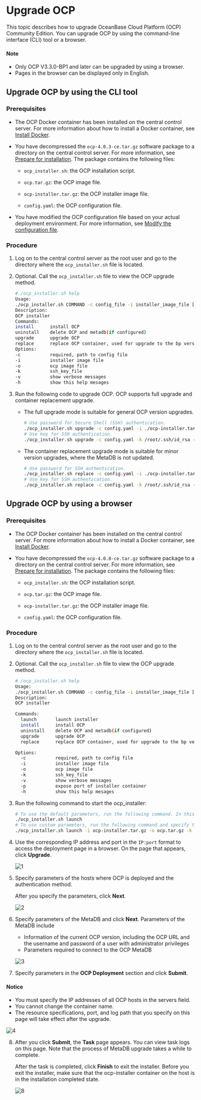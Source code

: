 # Upgrade OCP

This topic describes how to upgrade OceanBase Cloud Platform (OCP) Community Edition.
You can upgrade OCP by using the command-line interface (CLI) tool or a browser.

  <main id="notice" type='explain'>
    <h4>Note</h4>
    <ul>
    <li>Only OCP V3.3.0-BP1 and later can be upgraded by using a browser.</li>
    <li>Pages in the browser can be displayed only in English.</li>
    </ul>
  </main>

## Upgrade OCP by using the CLI tool

### Prerequisites

* The OCP Docker container has been installed on the central control server. For more information about how to install a Docker container, see [Install Docker](9.deploy-appendix/1.install-docker.md).

* You have decompressed the `ocp-4.0.3-ce.tar.gz` software package to a directory on the central control server. For more information, see [Prepare for installation](4.installation-preparation.md). The package contains the following files:

  * `ocp_installer.sh`: the OCP installation script.

  * `ocp.tar.gz`: the OCP image file.

  * `ocp-installer.tar.gz`: the OCP installer image file.

  * `config.yaml`: the OCP configuration file.

* You have modified the OCP configuration file based on your actual deployment environment. For more information, see [Modify the configuration file](5.modify-conf-file.md).

### Procedure

1. Log on to the central control server as the root user and go to the directory where the `ocp_installer.sh` file is located.

2. Optional. Call the `ocp_installer.sh` file to view the OCP upgrade method.

   ```bash
   #./ocp_installer.sh help
   Usage:
   ./ocp_installer.sh COMMAND -c config_file -i installer_image_file [-o ocp_image_file] [-k ssh_key_file] [-v] [-h]
   Description:
   OCP installer
   Commands:
   install      install OCP
   uninstall    delete OCP and metadb(if configured)
   upgrade      upgrade OCP
   replace      replace OCP container, used for upgrade to the bp version, or just restart
   Options:
   -c           required, path to config file
   -i           installer image file
   -o           ocp image file
   -k           ssh_key_file
   -v           show verbose messages
   -h           show this help mesages
   ```

3. Run the following code to upgrade OCP.
   OCP supports full upgrade and container replacement upgrade.

   * The full upgrade mode is suitable for general OCP version upgrades.

      ```bash
      # Use password for Secure Shell (SSH) authentication.
      ./ocp_installer.sh upgrade -c config.yaml -i ./ocp-installer.tar.gz -o ./ocp.tar.gz
      # Use key for SSH authentication.
      ./ocp_installer.sh upgrade -c config.yaml -k /root/.ssh/id_rsa -i ./ocp-installer.tar.gz -o ./ocp.tar.gz
      ```

   * The container replacement upgrade mode is suitable for minor version upgrades, where the MetaDB is not updated.

      ```bash
      # Use password for SSH authentication.
      ./ocp_installer.sh replace -c config.yaml -i ./ocp-installer.tar.gz -o ./ocp.tar.gz
      # Use key for SSH authentication.
      ./ocp_installer.sh replace -c config.yaml -k /root/.ssh/id_rsa -i ./ocp-installer.tar.gz -o ./ocp.tar.gz
      ```

## Upgrade OCP by using a browser

### Prerequisites

* The OCP Docker container has been installed on the central control server. For more information about how to install a Docker container, see [Install Docker](9.deploy-appendix/1.install-docker.md).

* You have decompressed the `ocp-4.0.0-ce.tar.gz` software package to a directory on the central control server. For more information, see [Prepare for installation](4.installation-preparation.md). The package contains the following files:

  * `ocp_installer.sh`: the OCP installation script.

  * `ocp.tar.gz`: the OCP image file.

  * `ocp-installer.tar.gz`: the OCP installer image file.

  * `config.yaml`: the OCP configuration file.

### Procedure

1. Log on to the central control server as the root user and go to the directory where the `ocp_installer.sh` file is located.

2. Optional. Call the `ocp_installer.sh` file to view the OCP upgrade method.

   ```bash
   #./ocp_installer.sh help
   Usage:
   ./ocp_installer.sh COMMAND -c config_file -i installer_image_file [-o ocp_image_file] [-k ssh_key_file] [-v] [-h]
   Description:
   OCP installer

   Commands:
     launch       launch installer
     install      install OCP
     uninstall    delete OCP and metadb(if configured)
     upgrade      upgrade OCP
     replace      replace OCP container, used for upgrade to the bp version, or just restart

   Options:
     -c           required, path to config file
     -i           installer image file
     -o           ocp image file
     -k           ssh_key_file
     -v           show verbose messages
     -p           expose port of installer container
     -h           show this help mesages
   ```

3. Run the following command to start the ocp_installer:

   ```bash
   # To use the default parameters, run the following command. In this case, the image file in the current directory, id_rsa file of the current user, and Port 3000 are used.
   ./ocp_installer.sh launch
   # To use custom parameters, run the following command and specify the image file, key file, and port number.
   ./ocp_installer.sh launch -i ocp-installer.tar.gz -o ocp.tar.gz -k /root/.ssh/id_rsa -p 3000
   ```

4. Use the corresponding IP address and port in the `IP:port` format to access the deployment page in a browser. On the page that appears, click **Upgrade**.

   ![1](https://obbusiness-private.oss-cn-shanghai.aliyuncs.com/doc/img/ocp/%E7%99%BB%E5%BD%95OCP.png)

5. Specify parameters of the hosts where OCP is deployed and the authentication method.

   After you specify the parameters, click **Next**.

   ![2](https://obbusiness-private.oss-cn-shanghai.aliyuncs.com/doc/img/ocp/%E6%B7%BB%E5%8A%A0%E4%B8%BB%E6%9C%BA%E4%BF%A1%E6%81%AF.png)

6. Specify parameters of the MetaDB and click **Next**.
   Parameters of the MetaDB include

   * Information of the current OCP version, including the OCP URL and the username and password of a user with administrator privileges
   * Parameters required to connect to the OCP MetaDB

   ![3](https://obbusiness-private.oss-cn-shanghai.aliyuncs.com/doc/img/ocp/%E9%85%8D%E7%BD%AE%E5%85%83%E6%95%B0%E6%8D%AE%E4%BF%A1%E6%81%AF.png)

7. Specify parameters in the **OCP Deployment** section and click **Submit**.

  <main id="notice" type='notice'>
    <h4>Notice</h4>
    <ul>
    <li>You must specify the IP addresses of all OCP hosts in the servers field.</li>
    <li>You cannot change the container name.</li>
    <li>The resource specifications, port, and log path that you specify on this page will take effect after the upgrade.</li>
    </ul>
  </main>

   ![4](https://obbusiness-private.oss-cn-shanghai.aliyuncs.com/doc/img/ocp/OCP%E9%83%A8%E7%BD%B2%E7%9B%B8%E5%85%B3%E4%BF%A1%E6%81%AF.png)

8. After you click **Submit**, the **Task** page appears. You can view task logs on this page. Note that the process of MetaDB upgrade takes a while to complete.

   After the task is completed, click **Finish** to exit the installer. Before you exit the installer, make sure that the ocp-installer container on the host is in the installation completed state.

   ![8](https://obbusiness-private.oss-cn-shanghai.aliyuncs.com/doc/img/ocp/%E6%8F%90%E4%BA%A4%E4%BB%BB%E5%8A%A1.png)
